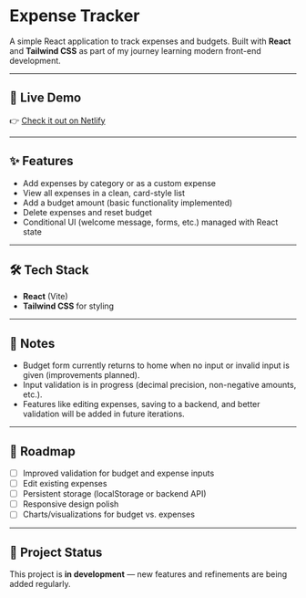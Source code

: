 # Expense Tracker

A simple React application to track expenses and budgets. Built with **React** and **Tailwind CSS** as part of my journey learning modern front-end development.

---

## 🚀 Live Demo
👉 [Check it out on Netlify](https://your-app.netlify.app)

---

## ✨ Features
- Add expenses by category or as a custom expense  
- View all expenses in a clean, card-style list  
- Add a budget amount (basic functionality implemented)  
- Delete expenses and reset budget  
- Conditional UI (welcome message, forms, etc.) managed with React state  

---

## 🛠️ Tech Stack
- **React** (Vite)  
- **Tailwind CSS** for styling  

---

## 📌 Notes
- Budget form currently returns to home when no input or invalid input is given (improvements planned).  
- Input validation is in progress (decimal precision, non-negative amounts, etc.).  
- Features like editing expenses, saving to a backend, and better validation will be added in future iterations.  

---

## 📅 Roadmap
- [ ] Improved validation for budget and expense inputs  
- [ ] Edit existing expenses  
- [ ] Persistent storage (localStorage or backend API)  
- [ ] Responsive design polish  
- [ ] Charts/visualizations for budget vs. expenses  

---

## 📂 Project Status
This project is **in development** — new features and refinements are being added regularly.